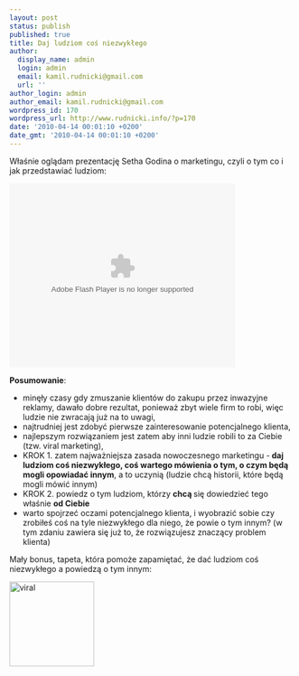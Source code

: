 ```yaml
---
layout: post
status: publish
published: true
title: Daj ludziom coś niezwykłego
author:
  display_name: admin
  login: admin
  email: kamil.rudnicki@gmail.com
  url: ''
author_login: admin
author_email: kamil.rudnicki@gmail.com
wordpress_id: 170
wordpress_url: http://www.rudnicki.info/?p=170
date: '2010-04-14 00:01:10 +0200'
date_gmt: '2010-04-14 00:01:10 +0200'
---
```

<p>Właśnie oglądam prezentację Setha Godina o marketingu, czyli o tym co i jak przedstawiać ludziom:</p>
<p><object id="VideoPlayback" style="width: 400px; height: 326px;" width="100" height="100" classid="clsid:d27cdb6e-ae6d-11cf-96b8-444553540000" codebase="http://download.macromedia.com/pub/shockwave/cabs/flash/swflash.cab#version=6,0,40,0"><param name="src" value="http://video.google.com/googleplayer.swf?docid=-6909078385965257294&amp;hl=pl&amp;fs=true" /><param name="allowfullscreen" value="true" /><embed id="VideoPlayback" style="width: 400px; height: 326px;" width="100" height="100" type="application/x-shockwave-flash" src="http://video.google.com/googleplayer.swf?docid=-6909078385965257294&amp;hl=pl&amp;fs=true" allowfullscreen="true" /></object></p>
<p><strong>Posumowanie</strong>:</p>
<ul>
<li>minęły czasy gdy zmuszanie klientów do zakupu przez inwazyjne reklamy, dawało dobre rezultat, ponieważ zbyt wiele firm to robi, więc ludzie nie zwracają już na to uwagi,</li>
<li>najtrudniej jest zdobyć pierwsze zainteresowanie potencjalnego klienta,</li>
<li>najlepszym rozwiązaniem jest zatem aby inni ludzie robili to za Ciebie (tzw. viral marketing),</li>
<li>KROK 1. zatem najważniejsza zasada nowoczesnego marketingu -<strong> daj ludziom coś niezwykłego, coś wartego mówienia o tym, o czym będą mogli opowiadać innym</strong>, a to uczynią (ludzie chcą historii, które będą mogli mówić innym)</li>
<li>KROK 2. powiedz o tym ludziom, którzy <strong>chcą </strong>się dowiedzieć tego właśnie <strong>od Ciebie</strong></li>
<li>warto spojrzeć oczami potencjalnego klienta, i wyobrazić sobie czy zrobiłeś coś na tyle niezwykłego dla niego, że powie o tym innym? (w tym zdaniu zawiera się już to, że rozwiązujesz znaczący problem klienta)</li>
</ul>
<p>Mały bonus, tapeta, która pomoże zapamiętać, że dać ludziom coś niezwykłego a powiedzą o tym innym:</p>
<p><a href="http://www.rudnicki.info/wp-content/uploads/2010/03/viral.jpg"><img class="size-thumbnail wp-image-171 alignnone" title="viral" alt="viral" src="http://www.rudnicki.info/wp-content/uploads/2010/03/viral-150x150.jpg" width="150" height="150" /></a></p>
